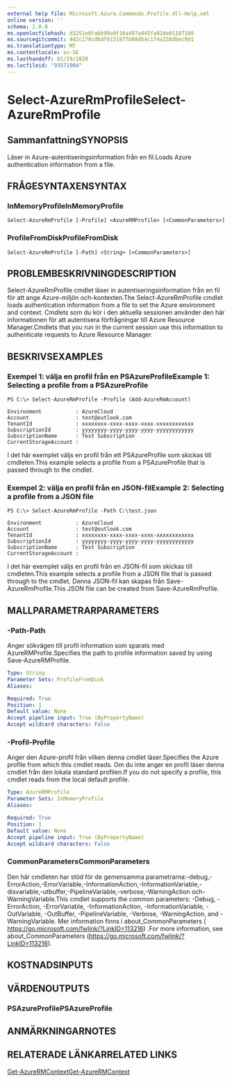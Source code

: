 ```yaml
---
external help file: Microsoft.Azure.Commands.Profile.dll-Help.xml
online version: ''
schema: 2.0.0
ms.openlocfilehash: d3251e0fabb99a9f16a497a445fa010a01187108
ms.sourcegitcommit: 4d2c178cd6df9151877b08d54c1f4a228dbec9d1
ms.translationtype: MT
ms.contentlocale: sv-SE
ms.lasthandoff: 01/29/2020
ms.locfileid: "93571904"
---
```

# <span data-ttu-id="93c72-101">Select-AzureRmProfile</span><span class="sxs-lookup"><span data-stu-id="93c72-101">Select-AzureRmProfile</span></span>

## <span data-ttu-id="93c72-102">Sammanfattning</span><span class="sxs-lookup"><span data-stu-id="93c72-102">SYNOPSIS</span></span>
<span data-ttu-id="93c72-103">Läser in Azure-autentiseringsinformation från en fil.</span><span class="sxs-lookup"><span data-stu-id="93c72-103">Loads Azure authentication information from a file.</span></span>

## <span data-ttu-id="93c72-104">FRÅGESYNTAXEN</span><span class="sxs-lookup"><span data-stu-id="93c72-104">SYNTAX</span></span>

### <span data-ttu-id="93c72-105">InMemoryProfile</span><span class="sxs-lookup"><span data-stu-id="93c72-105">InMemoryProfile</span></span>
```
Select-AzureRmProfile [-Profile] <AzureRMProfile> [<CommonParameters>]
```

### <span data-ttu-id="93c72-106">ProfileFromDisk</span><span class="sxs-lookup"><span data-stu-id="93c72-106">ProfileFromDisk</span></span>
```
Select-AzureRmProfile [-Path] <String> [<CommonParameters>]
```

## <span data-ttu-id="93c72-107">PROBLEMBESKRIVNING</span><span class="sxs-lookup"><span data-stu-id="93c72-107">DESCRIPTION</span></span>
<span data-ttu-id="93c72-108">Select-AzureRmProfile cmdlet läser in autentiseringsinformation från en fil för att ange Azure-miljön och-kontexten.</span><span class="sxs-lookup"><span data-stu-id="93c72-108">The Select-AzureRmProfile cmdlet loads authentication information from a file to set the Azure environment and context.</span></span>
<span data-ttu-id="93c72-109">Cmdlets som du kör i den aktuella sessionen använder den här informationen för att autentisera förfrågningar till Azure Resource Manager.</span><span class="sxs-lookup"><span data-stu-id="93c72-109">Cmdlets that you run in the current session use this information to authenticate requests to Azure Resource Manager.</span></span>

## <span data-ttu-id="93c72-110">BESKRIVS</span><span class="sxs-lookup"><span data-stu-id="93c72-110">EXAMPLES</span></span>

### <span data-ttu-id="93c72-111">Exempel 1: välja en profil från en PSAzureProfile</span><span class="sxs-lookup"><span data-stu-id="93c72-111">Example 1: Selecting a profile from a PSAzureProfile</span></span>
```
PS C:\> Select-AzureRmProfile -Profile (Add-AzureRmAccount)

Environment           : AzureCloud
Account               : test@outlook.com
TenantId              : xxxxxxxx-xxxx-xxxx-xxxx-xxxxxxxxxxxx
SubscriptionId        : yyyyyyyy-yyyy-yyyy-yyyy-yyyyyyyyyyyy
SubscriptionName      : Test Subscription
CurrentStorageAccount :
```

<span data-ttu-id="93c72-112">I det här exemplet väljs en profil från ett PSAzureProfile som skickas till cmdleten.</span><span class="sxs-lookup"><span data-stu-id="93c72-112">This example selects a profile from a PSAzureProfile that is passed through to the cmdlet.</span></span>

### <span data-ttu-id="93c72-113">Exempel 2: välja en profil från en JSON-fil</span><span class="sxs-lookup"><span data-stu-id="93c72-113">Example 2: Selecting a profile from a JSON file</span></span>
```
PS C:\> Select-AzureRmProfile -Path C:\test.json

Environment           : AzureCloud
Account               : test@outlook.com
TenantId              : xxxxxxxx-xxxx-xxxx-xxxx-xxxxxxxxxxxx
SubscriptionId        : yyyyyyyy-yyyy-yyyy-yyyy-yyyyyyyyyyyy
SubscriptionName      : Test Subscription
CurrentStorageAccount :
```

<span data-ttu-id="93c72-114">I det här exemplet väljs en profil från en JSON-fil som skickas till cmdleten.</span><span class="sxs-lookup"><span data-stu-id="93c72-114">This example selects a profile from a JSON file that is passed through to the cmdlet.</span></span> <span data-ttu-id="93c72-115">Denna JSON-fil kan skapas från Save-AzureRmProfile.</span><span class="sxs-lookup"><span data-stu-id="93c72-115">This JSON file can be created from Save-AzureRmProfile.</span></span>

## <span data-ttu-id="93c72-116">MALLPARAMETRAR</span><span class="sxs-lookup"><span data-stu-id="93c72-116">PARAMETERS</span></span>

### <span data-ttu-id="93c72-117">-Path</span><span class="sxs-lookup"><span data-stu-id="93c72-117">-Path</span></span>
<span data-ttu-id="93c72-118">Anger sökvägen till profil information som sparats med AzureRMProfile.</span><span class="sxs-lookup"><span data-stu-id="93c72-118">Specifies the path to profile information saved by using Save-AzureRMProfile.</span></span>

```yaml
Type: String
Parameter Sets: ProfileFromDisk
Aliases: 

Required: True
Position: 1
Default value: None
Accept pipeline input: True (ByPropertyName)
Accept wildcard characters: False
```

### <span data-ttu-id="93c72-119">-Profil</span><span class="sxs-lookup"><span data-stu-id="93c72-119">-Profile</span></span>
<span data-ttu-id="93c72-120">Anger den Azure-profil från vilken denna cmdlet läser.</span><span class="sxs-lookup"><span data-stu-id="93c72-120">Specifies the Azure profile from which this cmdlet reads.</span></span>
<span data-ttu-id="93c72-121">Om du inte anger en profil läser denna cmdlet från den lokala standard profilen.</span><span class="sxs-lookup"><span data-stu-id="93c72-121">If you do not specify a profile, this cmdlet reads from the local default profile.</span></span>

```yaml
Type: AzureRMProfile
Parameter Sets: InMemoryProfile
Aliases: 

Required: True
Position: 1
Default value: None
Accept pipeline input: True (ByPropertyName)
Accept wildcard characters: False
```

### <span data-ttu-id="93c72-122">CommonParameters</span><span class="sxs-lookup"><span data-stu-id="93c72-122">CommonParameters</span></span>
<span data-ttu-id="93c72-123">Den här cmdleten har stöd för de gemensamma parametrarna:-debug,-ErrorAction,-ErrorVariable,-InformationAction,-InformationVariable,-disvariable,-utbuffer,-PipelineVariable,-verbose,-WarningAction och-WarningVariable.</span><span class="sxs-lookup"><span data-stu-id="93c72-123">This cmdlet supports the common parameters: -Debug, -ErrorAction, -ErrorVariable, -InformationAction, -InformationVariable, -OutVariable, -OutBuffer, -PipelineVariable, -Verbose, -WarningAction, and -WarningVariable.</span></span> <span data-ttu-id="93c72-124">Mer information finns i about_CommonParameters ( https://go.microsoft.com/fwlink/?LinkID=113216) .</span><span class="sxs-lookup"><span data-stu-id="93c72-124">For more information, see about_CommonParameters (https://go.microsoft.com/fwlink/?LinkID=113216).</span></span>

## <span data-ttu-id="93c72-125">KOSTNADS</span><span class="sxs-lookup"><span data-stu-id="93c72-125">INPUTS</span></span>

## <span data-ttu-id="93c72-126">VÄRDEN</span><span class="sxs-lookup"><span data-stu-id="93c72-126">OUTPUTS</span></span>

### <span data-ttu-id="93c72-127">PSAzureProfile</span><span class="sxs-lookup"><span data-stu-id="93c72-127">PSAzureProfile</span></span>

## <span data-ttu-id="93c72-128">ANMÄRKNINGAR</span><span class="sxs-lookup"><span data-stu-id="93c72-128">NOTES</span></span>

## <span data-ttu-id="93c72-129">RELATERADE LÄNKAR</span><span class="sxs-lookup"><span data-stu-id="93c72-129">RELATED LINKS</span></span>

[<span data-ttu-id="93c72-130">Get-AzureRMContext</span><span class="sxs-lookup"><span data-stu-id="93c72-130">Get-AzureRMContext</span></span>]()

